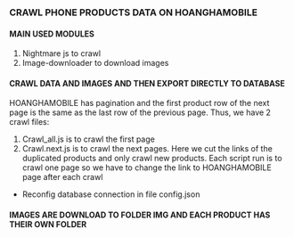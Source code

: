 ### CRAWL PHONE PRODUCTS DATA ON HOANGHAMOBILE

#### MAIN USED MODULES
1. Nightmare js to crawl 
2. Image-downloader to download images

#### CRAWL DATA AND IMAGES AND THEN EXPORT DIRECTLY TO DATABASE
HOANGHAMOBILE has pagination and the first product row of the next page is the same as the last row of the previous page. Thus, we have 2 crawl files:
1. Crawl_all.js is to crawl the first page
2. Crawl.next.js is to crawl the next pages. Here we cut the links of the duplicated products and only crawl new products. Each script run is to crawl one page so we have to change the link to HOANGHAMOBILE page after each crawl

* Reconfig database connection in file config.json

#### IMAGES ARE DOWNLOAD TO FOLDER IMG AND EACH PRODUCT HAS THEIR OWN FOLDER 
